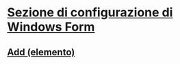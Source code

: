 # [Sezione di configurazione di Windows Form](index.md)
## [Add (elemento)](windows-forms-add-configuration-element.md)
